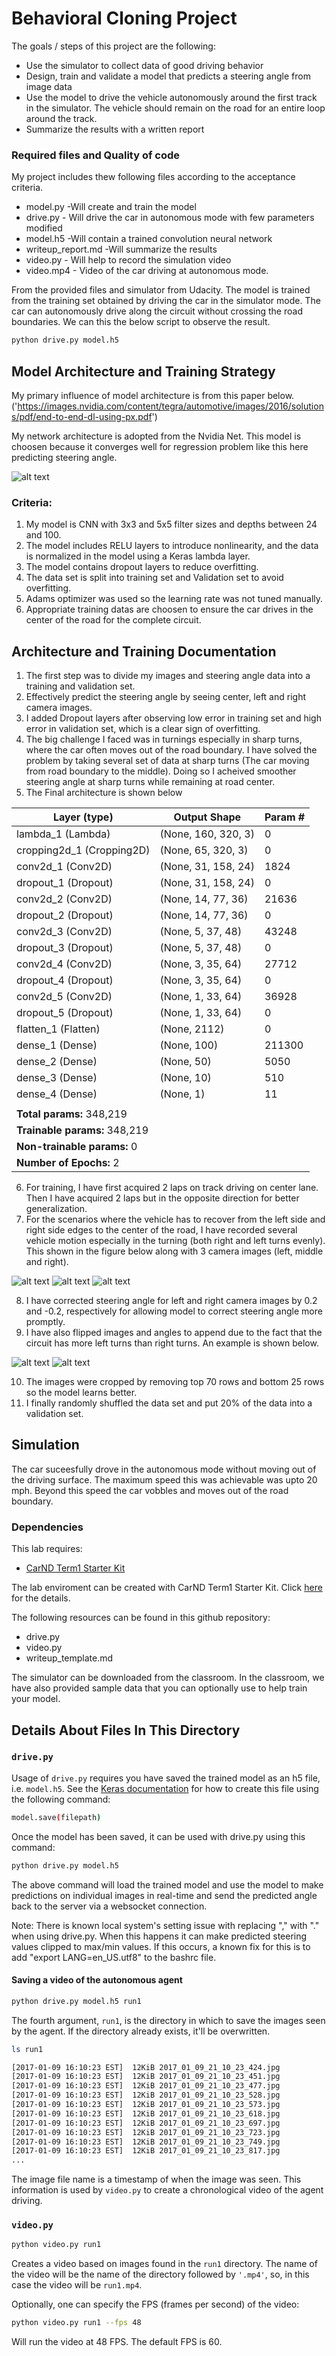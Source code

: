 
# Behavioral Cloning Project

The goals / steps of this project are the following:
* Use the simulator to collect data of good driving behavior 
* Design, train and validate a model that predicts a steering angle from image data
* Use the model to drive the vehicle autonomously around the first track in the simulator. The vehicle should remain on the road for an entire loop around the track.
* Summarize the results with a written report


[//]: # (Image References)

[image1]: ./examples/nvidia_net.png "Model Architecture"
[image2]: ./examples/center_2018_10_22_21_05_13_424.jpg "Captured Image"
[image3]: ./examples/left_2018_10_22_21_05_13_424.jpg "Captured Image"
[image4]: ./examples/right_2018_10_22_21_05_13_424.jpg "Captured Image"
[image5]: ./examples/left_2018_10_22_21_33_08_411.jpg "Normal Image"
[image6]: ./examples/left_2018_10_22_21_33_08_411_fliped.jpg "Flipped Image"

### Required files and Quality of code

My project includes thew following files according to the acceptance criteria. 

* model.py  -Will create and train the model 
* drive.py - Will drive the car in autonomous mode with few parameters modified
* model.h5 -Will contain a trained convolution neural network
* writeup_report.md -Will summarize the results
* video.py - Will help to record the simulation video
* video.mp4 - Video of the car driving at autonomous mode.

From the provided files and simulator from Udacity. The model is trained from the training set obtained by driving the car in the simulator mode. The car can autonomously drive along the circuit without crossing the road boundaries.
We can this the below script to observe the result.
```sh
python drive.py model.h5
```

## Model Architecture and Training Strategy

My primary influence of model architecture is from this paper below.
('https://images.nvidia.com/content/tegra/automotive/images/2016/solutions/pdf/end-to-end-dl-using-px.pdf')

My network architecture is adopted from the Nvidia Net. This model is choosen because it converges well for regression problem like this here predicting steering angle.

 ![alt text][image1]

### Criteria:
1. My model is CNN with 3x3 and 5x5 filter sizes and depths between 24 and 100.
2. The model includes RELU layers to introduce nonlinearity, and the data is normalized in the model using a Keras lambda layer.
3. The model contains dropout layers to reduce overfitting.
4. The data set is split into training set and Validation set to avoid overfitting.
5. Adams optimizer was used so the learning rate was not tuned manually.
6. Appropriate training datas are choosen to ensure the car drives in the center of the road for the complete circuit.

## Architecture and Training Documentation

1. The first step was to divide my images and steering angle data into a training and validation set.
2. Effectively predict the steering angle by seeing center, left and right camera images.
3. I added Dropout layers after observing low error in training set and high error in validation set, which is a clear sign of overfitting.
4. The big challenge I faced was in turnings especially in sharp turns, where the car often moves out of the road boundary. I have solved the problem by taking several set of data at sharp turns (The car moving from road boundary to the middle). Doing so I acheived smoother steering angle at sharp turns while remaining at road center.
5. The Final architecture is shown below

| Layer (type)                  | Output Shape        | Param # |
| ----------------------------- | ------------------- | ------- |
| lambda_1 (Lambda)             | (None, 160, 320, 3) | 0       |
| cropping2d_1 (Cropping2D)     | (None, 65, 320, 3)  | 0       |
| conv2d_1 (Conv2D)             | (None, 31, 158, 24) | 1824    |
| dropout_1 (Dropout)           | (None, 31, 158, 24) | 0       |
| conv2d_2 (Conv2D)             | (None, 14, 77, 36)  | 21636   |
| dropout_2 (Dropout)           | (None, 14, 77, 36)  | 0       |
| conv2d_3 (Conv2D)             | (None, 5, 37, 48)   | 43248   |
| dropout_3 (Dropout)           | (None, 5, 37, 48)   | 0       |
| conv2d_4 (Conv2D)             | (None, 3, 35, 64)   | 27712   |
| dropout_4 (Dropout)           | (None, 3, 35, 64)   | 0       |
| conv2d_5 (Conv2D)             | (None, 1, 33, 64)   | 36928   |
| dropout_5 (Dropout)           | (None, 1, 33, 64)   | 0       |
| flatten_1 (Flatten)           | (None, 2112)        | 0       |
| dense_1 (Dense)               | (None, 100)         | 211300  |
| dense_2 (Dense)               | (None, 50)          | 5050    |
| dense_3 (Dense)               | (None, 10)          | 510     |
| dense_4 (Dense)               | (None, 1)           | 11      |
|                               |                     |         |
| **Total params:** 348,219     |                     |         |
| **Trainable params:** 348,219 |                     |         |
| **Non-trainable params:** 0   |                     |         |
| **Number of Epochs:** 2       |                     |         |

6. For training, I have first acquired 2 laps on track driving on center lane. Then I have acquired 2 laps but in the opposite direction for better generalization. 
7. For the scenarios where the vehicle has to recover from the left side and right side edges to the center of the road, I have recorded several vehicle motion especially in the turning (both right and left turns evenly). This shown in the figure below along with 3 camera images (left, middle and right).

![alt text][image2]
![alt text][image3]
![alt text][image4]

8. I have corrected steering angle for left and right camera images by 0.2 and -0.2, respectively for allowing model to correct steering angle more promptly.
9. I have also flipped images and angles to append due to the fact that the circuit has more left turns than right turns. An example is shown below.

![alt text][image5]
![alt text][image6]

10. The images were cropped by removing top 70 rows and bottom 25 rows so the model learns better.
11. I finally randomly shuffled the data set and put 20% of the data into a validation set.


## Simulation

The car suceesfully drove in the autonomous mode without moving out of the driving surface. The maximum speed this was achievable was upto 20 mph. Beyond this speed the car vobbles and moves out of the road boundary.


### Dependencies
This lab requires:

* [CarND Term1 Starter Kit](https://github.com/udacity/CarND-Term1-Starter-Kit)

The lab enviroment can be created with CarND Term1 Starter Kit. Click [here](https://github.com/udacity/CarND-Term1-Starter-Kit/blob/master/README.md) for the details.

The following resources can be found in this github repository:
* drive.py
* video.py
* writeup_template.md

The simulator can be downloaded from the classroom. In the classroom, we have also provided sample data that you can optionally use to help train your model.

## Details About Files In This Directory

### `drive.py`

Usage of `drive.py` requires you have saved the trained model as an h5 file, i.e. `model.h5`. See the [Keras documentation](https://keras.io/getting-started/faq/#how-can-i-save-a-keras-model) for how to create this file using the following command:
```sh
model.save(filepath)
```

Once the model has been saved, it can be used with drive.py using this command:

```sh
python drive.py model.h5
```

The above command will load the trained model and use the model to make predictions on individual images in real-time and send the predicted angle back to the server via a websocket connection.

Note: There is known local system's setting issue with replacing "," with "." when using drive.py. When this happens it can make predicted steering values clipped to max/min values. If this occurs, a known fix for this is to add "export LANG=en_US.utf8" to the bashrc file.

#### Saving a video of the autonomous agent

```sh
python drive.py model.h5 run1
```

The fourth argument, `run1`, is the directory in which to save the images seen by the agent. If the directory already exists, it'll be overwritten.

```sh
ls run1

[2017-01-09 16:10:23 EST]  12KiB 2017_01_09_21_10_23_424.jpg
[2017-01-09 16:10:23 EST]  12KiB 2017_01_09_21_10_23_451.jpg
[2017-01-09 16:10:23 EST]  12KiB 2017_01_09_21_10_23_477.jpg
[2017-01-09 16:10:23 EST]  12KiB 2017_01_09_21_10_23_528.jpg
[2017-01-09 16:10:23 EST]  12KiB 2017_01_09_21_10_23_573.jpg
[2017-01-09 16:10:23 EST]  12KiB 2017_01_09_21_10_23_618.jpg
[2017-01-09 16:10:23 EST]  12KiB 2017_01_09_21_10_23_697.jpg
[2017-01-09 16:10:23 EST]  12KiB 2017_01_09_21_10_23_723.jpg
[2017-01-09 16:10:23 EST]  12KiB 2017_01_09_21_10_23_749.jpg
[2017-01-09 16:10:23 EST]  12KiB 2017_01_09_21_10_23_817.jpg
...
```

The image file name is a timestamp of when the image was seen. This information is used by `video.py` to create a chronological video of the agent driving.

### `video.py`

```sh
python video.py run1
```

Creates a video based on images found in the `run1` directory. The name of the video will be the name of the directory followed by `'.mp4'`, so, in this case the video will be `run1.mp4`.

Optionally, one can specify the FPS (frames per second) of the video:

```sh
python video.py run1 --fps 48
```

Will run the video at 48 FPS. The default FPS is 60.



